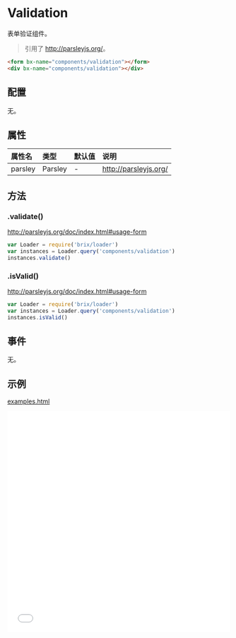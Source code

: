 # Validation

表单验证组件。

> 引用了 <http://parsleyjs.org/>。

```html
<form bx-name="components/validation"></form>
<div bx-name="components/validation"></div>
```

## 配置

无。

## 属性

属性名  | 类型    | 默认值 | 说明
:------ | :------ | :----- | :----------
parsley | Parsley | -      | <http://parsleyjs.org/>

## 方法

### .validate()

<http://parsleyjs.org/doc/index.html#usage-form>

```js
var Loader = require('brix/loader')
var instances = Loader.query('components/validation')
instances.validate()
```

### .isValid()

<http://parsleyjs.org/doc/index.html#usage-form>

```js
var Loader = require('brix/loader')
var instances = Loader.query('components/validation')
instances.isValid()
```

## 事件

无。

## 示例

[examples.html](./examples.html)

<iframe width="100%" height="500" src="./examples.html" allowfullscreen="allowfullscreen" frameborder="0"></iframe>
